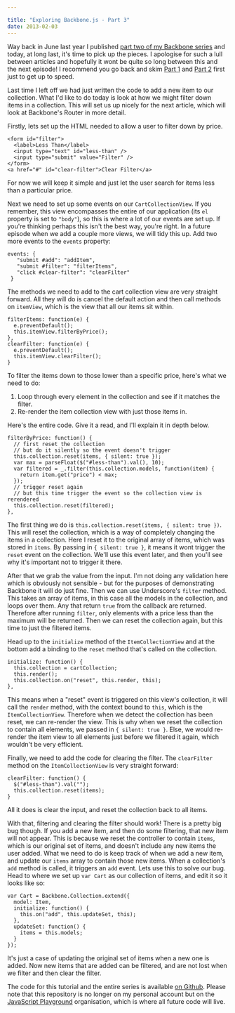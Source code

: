 ```yaml
---

title: "Exploring Backbone.js - Part 3"
date: 2013-02-03
---
```


Way back in June last year I published [part two of my Backbone series](http://javascriptplayground.com/blog/2012/06/exploring-backbone-js-part-2) and today, at long last, it's time to pick up the pieces. I apologise for such a lull between articles and hopefully it wont be quite so long between this and the next episode! I recommend you go back and skim [Part 1](http://javascriptplayground.com/blog/2012/04/backbone-js-tutorial-1) and [Part 2](http://javascriptplayground.com/blog/2012/06/exploring-backbone-js-part-2) first just to get up to speed.

Last time I left off we had just written the code to add a new item to our collection. What I'd like to do today is look at how we might filter down items in a collection. This will set us up nicely for the next article, which will look at Backbone's Router in more detail.

Firstly, lets set up the HTML needed to allow a user to filter down by price.

    <form id="filter">
      <label>Less Than</label>
      <input type="text" id="less-than" />
      <input type="submit" value="Filter" />
    </form>
    <a href="#" id="clear-filter">Clear Filter</a>

For now we will keep it simple and just let the user search for items less than a particular price.

Next we need to set up some events on our `CartCollectionView`. If you remember, this view encompasses the entire of our application (its `el` property is set to `"body"`), so this is where a lot of our events are set up. If you're thinking perhaps this isn't the best way, you're right. In a future episode when we add a couple more views, we will tidy this up. Add two more events to the `events` property:

    events: {
       "submit #add": "addItem",
       "submit #filter": "filterItems",
       "click #clear-filter": "clearFilter"
     }


The methods we need to add to the cart collection view are very straight forward. All they will do is cancel the default action and then call methods on `itemView`, which is the view that all our items sit within.

    filterItems: function(e) {
      e.preventDefault();
      this.itemView.filterByPrice();
    },
    clearFilter: function(e) {
      e.preventDefault();
      this.itemView.clearFilter();
    }

To filter the items down to those lower than a specific price, here's what we need to do:

1. Loop through every element in the collection and see if it matches the filter.
2. Re-render the item collection view with just those items in.

Here's the entire code. Give it a read, and I'll explain it in depth below.

    filterByPrice: function() {
      // first reset the collection
      // but do it silently so the event doesn't trigger
      this.collection.reset(items, { silent: true });
      var max = parseFloat($("#less-than").val(), 10);
      var filtered = _.filter(this.collection.models, function(item) {
        return item.get("price") < max;
      });
      // trigger reset again
      // but this time trigger the event so the collection view is rerendered
      this.collection.reset(filtered);
    },

The first thing we do is `this.collection.reset(items, { silent: true })`. This will reset the collection, which is a way of completely changing the items in a collection. Here I reset it to the original array of items, which was stored in `items`. By passing in `{ silent: true }`, it means it wont trigger the `reset` event on the collection. We'll use this event later, and then you'll see why it's important not to trigger it there.

After that we grab the value from the input. I'm not doing any validation here which is obviously not sensible - but for the purposes of demonstrating Backbone it will do just fine. Then we can use Underscore's `filter` method. This takes an array of items, in this case all the models in the collection, and loops over them. Any that return `true` from the callback are returned. Therefore after running `filter`, only elements with a price less than the maximum will be returned. Then we can reset the collection again, but this time to just the filtered items.

Head up to the `initialize` method of the `ItemCollectionView` and at the bottom add a binding to the `reset` method that's called on the collection.

    initialize: function() {
      this.collection = cartCollection;
      this.render();
      this.collection.on("reset", this.render, this);
    },

This means when a "reset" event is triggered on this view's collection, it will call the `render` method, with the context bound to `this`, which is the `ItemCollectionView`. Therefore when we detect the collection has been reset, we can re-render the view. This is why when we reset the collection to contain all elements, we passed in `{ silent: true }`. Else, we would re-render the item view to all elements just before we filtered it again, which wouldn't be very efficient.

Finally, we need to add the code for clearing the filter. The `clearFilter` method on the `ItemCollectionView` is very straight forward:

    clearFilter: function() {
      $("#less-than").val("");
      this.collection.reset(items);
    }

All it does is clear the input, and reset the collection back to all items.

With that, filtering and clearing the filter should work! There is a pretty big bug though. If you add a new item, and then do some filtering, that new item will not appear. This is because we reset the controller to contain `items`, which is our original set of items, and doesn't include any new items the user added. What we need to do is keep track of when we add a new item, and update our `items` array to contain those new items. When a collection's `add` method is called, it triggers an `add` event. Lets use this to solve our bug. Head to where we set up `var Cart` as our collection of items, and edit it so it looks like so:

    var Cart = Backbone.Collection.extend({
      model: Item,
      initialize: function() {
        this.on("add", this.updateSet, this);
      },
      updateSet: function() {
        items = this.models;
      }
    });

It's just a case of updating the original set of items when a new one is added. Now new items that are added can be filtered, and are not lost when we filter and then clear the filter.

The code for this tutorial and the entire series is available [on Github](https://github.com/javascript-playground/backbone-beginners/tree/tutorial3). Please note that this repository is no longer on my personal account but on the [JavaScript Playground](https://github.com/javascript-playground) organisation, which is where all future code will live.
